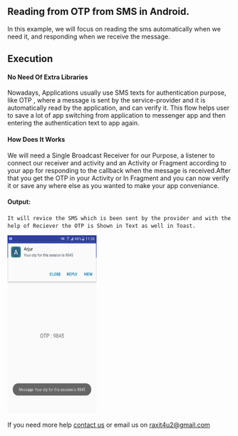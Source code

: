 <h2>Reading from OTP from SMS in Android.</h2>
<p>In this example, we will focus on reading the sms automatically when we need it, and responding when we receive the message.</4>

<h2>Execution</h2>

<h4>No Need Of Extra Libraries</h4> 
<p>Nowadays, Applications usually use SMS texts for authentication purpose, like OTP , where a message is sent by the service-provider and it is automatically read by the application, and can verify it. This flow helps user to save a lot of app switching from application to messenger app and then entering the authentication text to app again.<p>
         
<h4>How Does It Works</h4>
<p>We will need a Single Broadcast Receiver for our Purpose, a listener to connect our receiver and activity and an Activity or Fragment according to your app for responding to the callback when the message is received.After that you get the OTP in your Activity or In Fragment and you can now verify it or save any where else as you wanted to make your app conveniance.</p>

<h4>Output:</h4> 
<p><code>It will revice the SMS which is been sent by the provider and with the help of Reciever the OTP is Shown in Text as well in Toast.</code></p>

<img src="/GetAutoOTP/screen_main.jpg" width="200" height="400" />

<p>If you need more help <a href="http://www.crestinfotech.com/contact-us/" target="_blank">contact us</a> 
or email us on <a href="mailto:raxit4u2@gmail.com">raxit4u2@gmail.com</a></p>
